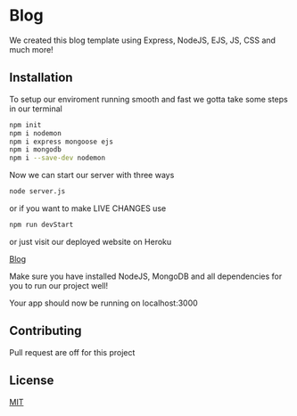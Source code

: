 # Blog
We created this blog template using Express, NodeJS, EJS, JS, CSS and much more!

## Installation
To setup our enviroment running smooth and fast we gotta take some steps in our terminal

```bash
npm init
npm i nodemon
npm i express mongoose ejs
npm i mongodb
npm i --save-dev nodemon
```
Now we can start our server with three ways

```bash
node server.js
```
or if you want to make LIVE CHANGES use

```bash
npm run devStart
```
or just visit our deployed website on Heroku

[Blog](https://blogpost-up-project.herokuapp.com/)

Make sure you have installed NodeJS, MongoDB and all dependencies for you to run our project well!

Your app should now be running on localhost:3000

## Contributing
Pull request are off for this project

## License
[MIT](https://choosealicense.com/licenses/mit/)
